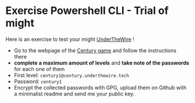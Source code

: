 # Exercise Powershell CLI - Trial of might

Here is an exercise to test your might [UnderTheWire](https://underthewire.tech/) !

- Go to the webpage of the [Century game](https://underthewire.tech/century) and follow the instructions there
- **complete a maximum amount of levels** and **take note of the passwords** for each one of them
- First level:  ```century1@century.underthewire.tech``` 
- Password: ```century1```
- Encrypt the collected passwords with GPG, upload them on Github with a minimalist readme and send me your public key. 
